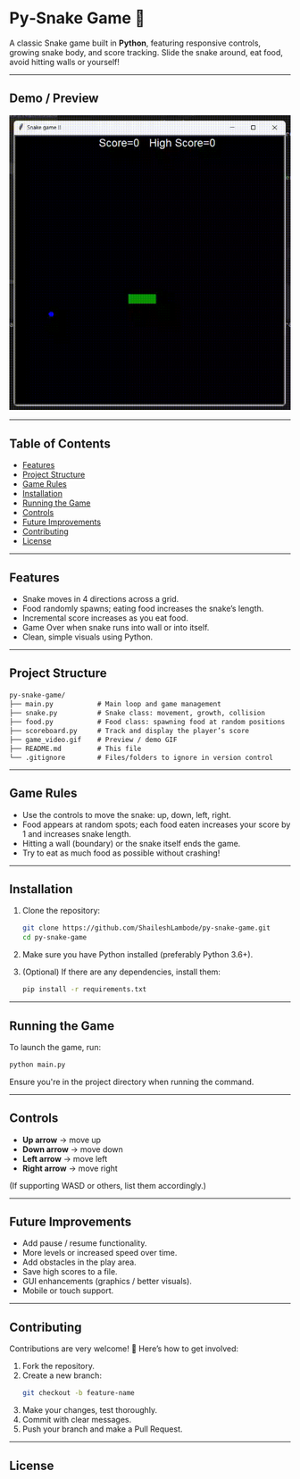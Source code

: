 # Py‑Snake Game 🐍

A classic Snake game built in **Python**, featuring responsive controls, growing snake body, and score tracking. Slide the snake around, eat food, avoid hitting walls or yourself!

---

## Demo / Preview

![Game Preview](game_video.gif)

---

## Table of Contents

- [Features](#features)  
- [Project Structure](#project-structure)  
- [Game Rules](#game-rules)  
- [Installation](#installation)  
- [Running the Game](#running-the-game)  
- [Controls](#controls)  
- [Future Improvements](#future-improvements)  
- [Contributing](#contributing)  
- [License](#license)  

---

## Features

- Snake moves in 4 directions across a grid.  
- Food randomly spawns; eating food increases the snake’s length.  
- Incremental score increases as you eat food.  
- Game Over when snake runs into wall or into itself.  
- Clean, simple visuals using Python.  

---

## Project Structure

```
py-snake-game/
├── main.py           # Main loop and game management  
├── snake.py          # Snake class: movement, growth, collision  
├── food.py           # Food class: spawning food at random positions  
├── scoreboard.py     # Track and display the player’s score  
├── game_video.gif    # Preview / demo GIF  
├── README.md         # This file  
└── .gitignore        # Files/folders to ignore in version control
```

---

## Game Rules

- Use the controls to move the snake: up, down, left, right.  
- Food appears at random spots; each food eaten increases your score by 1 and increases snake length.  
- Hitting a wall (boundary) or the snake itself ends the game.  
- Try to eat as much food as possible without crashing!

---

## Installation

1. Clone the repository:  
   ```bash
   git clone https://github.com/ShaileshLambode/py-snake-game.git
   cd py-snake-game
   ```

2. Make sure you have Python installed (preferably Python 3.6+).  

3. (Optional) If there are any dependencies, install them:  
   ```bash
   pip install -r requirements.txt
   ```

---

## Running the Game

To launch the game, run:

```bash
python main.py
```

Ensure you're in the project directory when running the command.

---

## Controls

- **Up arrow** → move up  
- **Down arrow** → move down  
- **Left arrow** → move left  
- **Right arrow** → move right  

(If supporting WASD or others, list them accordingly.)

---

## Future Improvements

- Add pause / resume functionality.  
- More levels or increased speed over time.  
- Add obstacles in the play area.  
- Save high scores to a file.  
- GUI enhancements (graphics / better visuals).  
- Mobile or touch support.  

---

## Contributing

Contributions are very welcome! 🎉 Here’s how to get involved:

1. Fork the repository.  
2. Create a new branch:  
   ```bash
   git checkout -b feature‑name
   ```
3. Make your changes, test thoroughly.  
4. Commit with clear messages.  
5. Push your branch and make a Pull Request.  

---

## License
